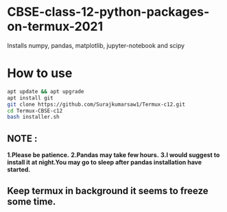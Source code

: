 # CBSE-class-12-python-packages-on-termux-2021
Installs numpy, pandas, matplotlib, jupyter-notebook and scipy

# How to use
```bash
apt update && apt upgrade
apt install git
git clone https://github.com/Surajkumarsaw1/Termux-c12.git
cd Termux-CBSE-c12
bash installer.sh
```

## NOTE :
**1.Please be patience.**
**2.Pandas may take few hours.**
**3.I would suggest to install it at night.You may go to sleep after pandas installation have started.**

## Keep termux in background it seems to freeze some time.
